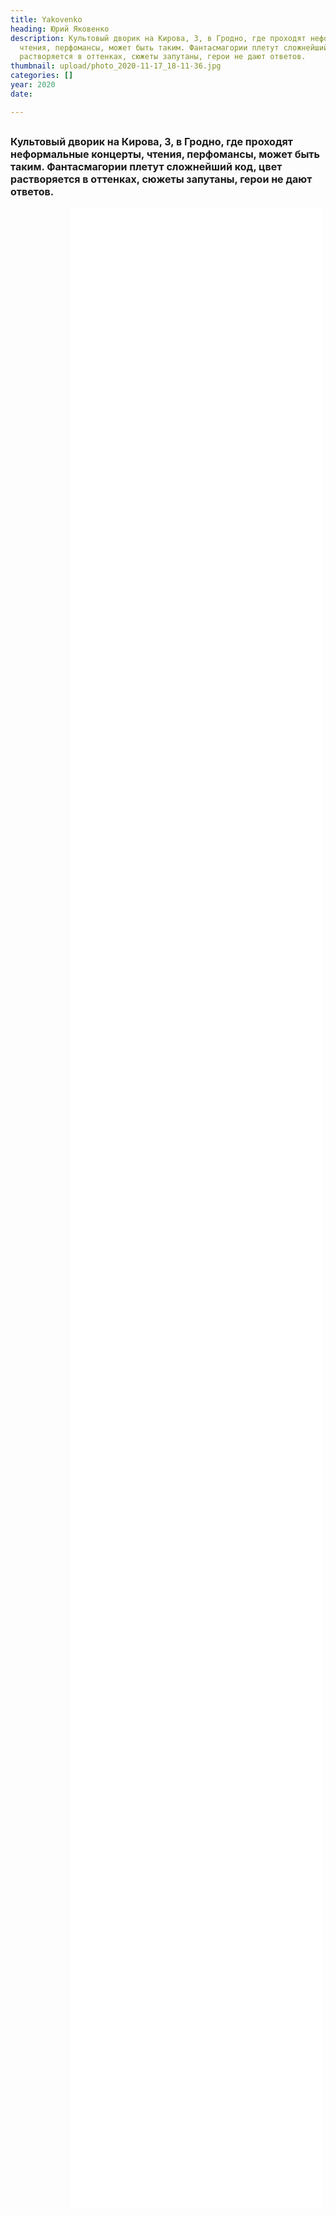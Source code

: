 ```yaml
---
title: Yakovenko
heading: Юрий Яковенко
description: Культовый дворик на Кирова, 3, в Гродно, где проходят неформальные концерты,
  чтения, перфомансы, может быть таким. Фантасмагории плетут сложнейший код, цвет
  растворяется в оттенках, сюжеты запутаны, герои не дают ответов.
thumbnail: upload/photo_2020-11-17_18-11-36.jpg
categories: []
year: 2020
date: 

---
```

<div>
<h2>
    <!-- пишите описание тут -->
<span style="font-size: 1rem;">Культовый дворик на Кирова, 3, в Гродно, где проходят неформальные концерты, чтения, перфомансы, может быть таким. Фантасмагории плетут сложнейший код, цвет растворяется в оттенках, сюжеты запутаны, герои не дают ответов.</span>
</h2>
<iframe src="/jakovenko/index.html" frameborder="0" scrolling="no" style="height: 80vh; width: 80%; margin: 0 10vw" allowfullscreen="true" webkitallowfullscreen="true" mozallowfullscreen="true"></iframe>
</div>